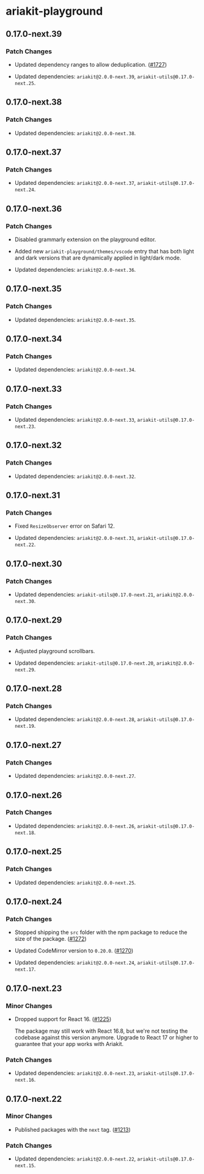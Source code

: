 # ariakit-playground

## 0.17.0-next.39

### Patch Changes

- Updated dependency ranges to allow deduplication. ([#1727](https://github.com/ariakit/ariakit/pull/1727))

- Updated dependencies: `ariakit@2.0.0-next.39`, `ariakit-utils@0.17.0-next.25`.

## 0.17.0-next.38

### Patch Changes

- Updated dependencies: `ariakit@2.0.0-next.38`.

## 0.17.0-next.37

### Patch Changes

- Updated dependencies: `ariakit@2.0.0-next.37`, `ariakit-utils@0.17.0-next.24`.

## 0.17.0-next.36

### Patch Changes

- Disabled grammarly extension on the playground editor.

* Added new `ariakit-playground/themes/vscode` entry that has both light and dark versions that are dynamically applied in light/dark mode.

* Updated dependencies: `ariakit@2.0.0-next.36`.

## 0.17.0-next.35

### Patch Changes

- Updated dependencies: `ariakit@2.0.0-next.35`.

## 0.17.0-next.34

### Patch Changes

- Updated dependencies: `ariakit@2.0.0-next.34`.

## 0.17.0-next.33

### Patch Changes

- Updated dependencies: `ariakit@2.0.0-next.33`, `ariakit-utils@0.17.0-next.23`.

## 0.17.0-next.32

### Patch Changes

- Updated dependencies: `ariakit@2.0.0-next.32`.

## 0.17.0-next.31

### Patch Changes

- Fixed `ResizeObserver` error on Safari 12.

- Updated dependencies: `ariakit@2.0.0-next.31`, `ariakit-utils@0.17.0-next.22`.

## 0.17.0-next.30

### Patch Changes

- Updated dependencies: `ariakit-utils@0.17.0-next.21`, `ariakit@2.0.0-next.30`.

## 0.17.0-next.29

### Patch Changes

- Adjusted playground scrollbars.

- Updated dependencies: `ariakit-utils@0.17.0-next.20`, `ariakit@2.0.0-next.29`.

## 0.17.0-next.28

### Patch Changes

- Updated dependencies: `ariakit@2.0.0-next.28`, `ariakit-utils@0.17.0-next.19`.

## 0.17.0-next.27

### Patch Changes

- Updated dependencies: `ariakit@2.0.0-next.27`.

## 0.17.0-next.26

### Patch Changes

- Updated dependencies: `ariakit@2.0.0-next.26`, `ariakit-utils@0.17.0-next.18`.

## 0.17.0-next.25

### Patch Changes

- Updated dependencies: `ariakit@2.0.0-next.25`.

## 0.17.0-next.24

### Patch Changes

- Stopped shipping the `src` folder with the npm package to reduce the size of the package. ([#1272](https://github.com/ariakit/ariakit/pull/1272))

- Updated CodeMirror version to `0.20.0`. ([#1270](https://github.com/ariakit/ariakit/pull/1270))

- Updated dependencies: `ariakit@2.0.0-next.24`, `ariakit-utils@0.17.0-next.17`.

## 0.17.0-next.23

### Minor Changes

- Dropped support for React 16. ([#1225](https://github.com/ariakit/ariakit/pull/1225))

  The package may still work with React 16.8, but we're not testing the codebase against this version anymore. Upgrade to React 17 or higher to guarantee that your app works with Ariakit.

### Patch Changes

- Updated dependencies: `ariakit@2.0.0-next.23`, `ariakit-utils@0.17.0-next.16`.

## 0.17.0-next.22

### Minor Changes

- Published packages with the `next` tag. ([#1213](https://github.com/ariakit/ariakit/pull/1213))

### Patch Changes

- Updated dependencies: `ariakit@2.0.0-next.22`, `ariakit-utils@0.17.0-next.15`.
